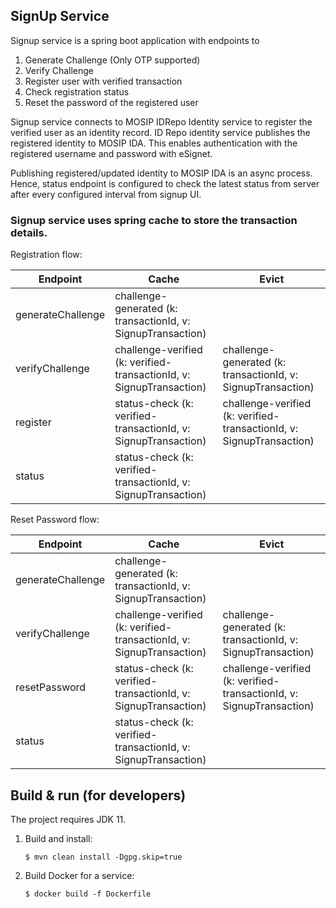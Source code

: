 ## SignUp Service

Signup service is a spring boot application with endpoints to 

1. Generate Challenge (Only OTP supported)
2. Verify Challenge
3. Register user with verified transaction
4. Check registration status
5. Reset the password of the registered user

Signup service connects to MOSIP IDRepo Identity service to register the verified user as an identity record.
ID Repo identity service publishes the registered identity to MOSIP IDA. This enables authentication with the registered
username and password with eSignet.

Publishing registered/updated identity to MOSIP IDA is an async process. Hence, status endpoint is configured to check 
the latest status from server after every configured interval from signup UI.

### Signup service uses spring cache to store the transaction details.

Registration flow:

| Endpoint          | Cache                                                                | Evict                                               |
|-------------------|----------------------------------------------------------------------|-----------------------------------------------------|
| generateChallenge | challenge-generated (k: transactionId, v: SignupTransaction)         |                                                     |
| verifyChallenge   | challenge-verified (k: verified-transactionId, v: SignupTransaction)       | challenge-generated (k: transactionId, v: SignupTransaction)       |
| register          | status-check (k: verified-transactionId, v: SignupTransaction) | challenge-verified (k: verified-transactionId, v: SignupTransaction) |
| status            | status-check (k: verified-transactionId, v: SignupTransaction) |     |

Reset Password flow:

| Endpoint          | Cache                                                                      | Evict                                               |
|-------------------|----------------------------------------------------------------------------|-----------------------------------------------------|
| generateChallenge | challenge-generated (k: transactionId, v: SignupTransaction)         |                                                     |
| verifyChallenge   | challenge-verified (k: verified-transactionId, v: SignupTransaction) | challenge-generated (k: transactionId, v: SignupTransaction)       |
| resetPassword     | status-check (k: verified-transactionId, v: SignupTransaction)           | challenge-verified (k: verified-transactionId, v: SignupTransaction) |
| status            | status-check (k: verified-transactionId, v: SignupTransaction)       |     |


## Build & run (for developers)
The project requires JDK 11.
1. Build and install:
    ```
    $ mvn clean install -Dgpg.skip=true
    ```
1. Build Docker for a service:
    ```
    $ docker build -f Dockerfile
    ```